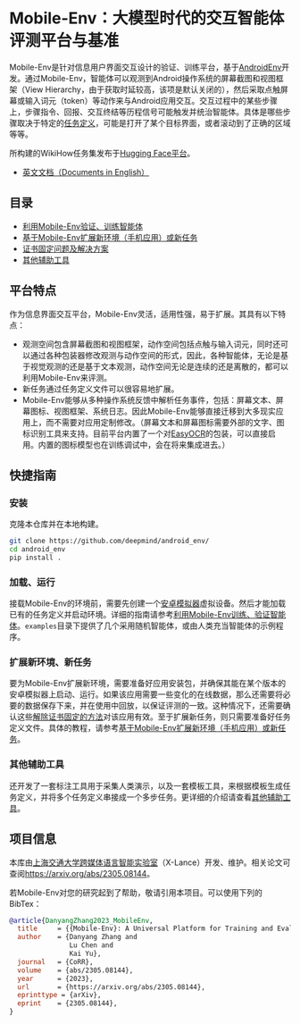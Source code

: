 <!-- vimc: call SyntaxRange#Include('```sh', '```', 'sh', 'NonText'): -->
<!-- vimc: call SyntaxRange#Include('```bibtex', '```', 'bib', 'NonText'): -->
<!-- vim: set nospell iminsert=2: -->

# Mobile-Env：大模型时代的交互智能体评测平台与基准

Mobile-Env是针对信息用户界面交互设计的验证、训练平台，基于[AndroidEnv](https://github.com/deepmind/android_env)开发。通过Mobile-Env，智能体可以观测到Android操作系统的屏幕截图和视图框架（View Hierarchy，由于获取时延较高，该项是默认关闭的），然后采取点触屏幕或输入词元（token）等动作来与Android应用交互。交互过程中的某些步骤上，步骤指令、回报、交互终结等历程信号可能触发并统治智能体。具体是哪些步骤取决于特定的[任务定义](docs/task-definition-zh.md)，可能是打开了某个目标界面，或者滚动到了正确的区域等等。

所构建的WikiHow任务集发布于[Hugging Face平台](https://huggingface.co/datasets/zdy023/WikiHow-taskset)。

* [英文文档（Documents in English）](README.md)

## 目录

* [利用Mobile-Env验证、训练智能体](docs/env-usage-zh.md)
* [基于Mobile-Env扩展新环境（手机应用）或新任务](docs/task-definition-zh.md)
* [证书固定问题及解决方案](docs/dynamic-app-zh.md)
* [其他辅助工具](docs/other-tools-zh.md)

## 平台特点

作为信息界面交互平台，Mobile-Env灵活，适用性强，易于扩展。其具有以下特点：

* 观测空间包含屏幕截图和视图框架，动作空间包括点触与输入词元，同时还可以通过各种包装器修改观测与动作空间的形式，因此，各种智能体，无论是基于视觉观测的还是基于文本观测，动作空间无论是连续的还是离散的，都可以利用Mobile-Env来评测。
* 新任务通过任务定义文件可以很容易地扩展。
* Mobile-Env能够从多种操作系统反馈中解析任务事件，包括：屏幕文本、屏幕图标、视图框架、系统日志。因此Mobile-Env能够直接迁移到大多现实应用上，而不需要对应用定制修改。（屏幕文本和屏幕图标需要外部的文字、图标识别工具来支持。目前平台内置了一个对[EasyOCR](https://github.com/JaidedAI/EasyOCR)的包装，可以直接启用。内置的图标模型也在训练调试中，会在将来集成进去。）

## 快捷指南

### 安装

<!-- TODO: pypi源 -->

克隆本仓库并在本地构建。

```sh
git clone https://github.com/deepmind/android_env/
cd android_env
pip install .
```

### 加载、运行

接载Mobile-Env的环境前，需要先创建一个[安卓模拟器](https://developer.android.com/about)虚拟设备。然后才能加载已有的任务定义并启动环境。详细的指南请参考[利用Mobile-Env训练、验证智能体](docs/env-usage-zh.md)。`examples`目录下提供了几个采用随机智能体，或由人类充当智能体的示例程序。

### 扩展新环境、新任务

要为Mobile-Env扩展新环境，需要准备好应用安装包，并确保其能在某个版本的安卓模拟器上启动、运行。如果该应用需要一些变化的在线数据，那么还需要将必要的数据保存下来，并在使用中回放，以保证评测的一致。这种情况下，还需要确认这些[解除证书固定的方法](docs/dynamic-app-zh.md)对该应用有效。至于扩展新任务，则只需要准备好任务定义文件。具体的教程，请参考[基于Mobile-Env扩展新环境（手机应用）或新任务](docs/task-definition-zh.md)。

### 其他辅助工具

还开发了一套标注工具用于采集人类演示，以及一套模板工具，来根据模板生成任务定义，并将多个任务定义串接成一个多步任务。更详细的介绍请查看[其他辅助工具](docs/other-tools-zh.md)。

## 项目信息

本库由[上海交通大学跨媒体语言智能实验室](https://x-lance.sjtu.edu.cn/en)（X-Lance）开发、维护。相关论文可查阅<https://arxiv.org/abs/2305.08144>。

若Mobile-Env对您的研究起到了帮助，敬请引用本项目。可以使用下列的BibTex：

```bibtex
@article{DanyangZhang2023_MobileEnv,
  title     = {{Mobile-Env}: A Universal Platform for Training and Evaluation of Mobile Interaction},
  author    = {Danyang Zhang and
               Lu Chen and
               Kai Yu},
  journal   = {CoRR},
  volume    = {abs/2305.08144},
  year      = {2023},
  url       = {https://arxiv.org/abs/2305.08144},
  eprinttype = {arXiv},
  eprint    = {2305.08144},
}
```

